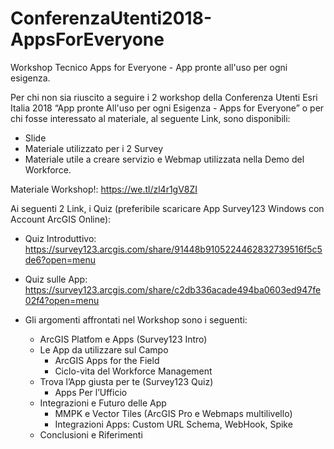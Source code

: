 # ConferenzaUtenti2018-AppsForEveryone
Workshop Tecnico Apps for Everyone - App pronte all'uso per ogni esigenza.

Per chi non sia riuscito a seguire i 2 workshop della Conferenza Utenti Esri Italia 2018 
“App pronte All'uso per ogni Esigenza - Apps for Everyone” o per chi fosse interessato al materiale, al seguente Link, sono disponibili:
-	Slide
-	Materiale utilizzato per i 2 Survey
-	Materiale utile a creare servizio e Webmap utilizzata nella Demo del Workforce.

Materiale Workshop!:  https://we.tl/zl4r1gV8ZI

Ai seguenti 2 Link, i Quiz (preferibile scaricare App Survey123 Windows con Account ArcGIS Online):

-	Quiz Introduttivo: https://survey123.arcgis.com/share/91448b9105224462832739516f5c5de6?open=menu

-	Quiz sulle App: https://survey123.arcgis.com/share/c2db336acade494ba0603ed947fe02f4?open=menu

-	Gli argomenti affrontati nel Workshop sono i seguenti:
	- ArcGIS Platfom e Apps (Survey123 Intro)
	- Le App da utilizzare sul Campo
	  - ArcGIS Apps for the Field
	  - Ciclo-vita del Workforce Management
	- Trova l’App giusta per te (Survey123 Quiz)
	  - Apps Per l’Ufficio
	- Integrazioni e Futuro delle App
		- MMPK e Vector Tiles (ArcGIS Pro e Webmaps multilivello)
		- Integrazioni Apps: Custom URL Schema, WebHook, Spike
	- Conclusioni e Riferimenti
